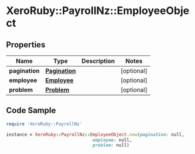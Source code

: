 # XeroRuby::PayrollNz::EmployeeObject

## Properties

Name | Type | Description | Notes
------------ | ------------- | ------------- | -------------
**pagination** | [**Pagination**](Pagination.md) |  | [optional] 
**employee** | [**Employee**](Employee.md) |  | [optional] 
**problem** | [**Problem**](Problem.md) |  | [optional] 

## Code Sample

```ruby
require 'XeroRuby::PayrollNz'

instance = XeroRuby::PayrollNz::EmployeeObject.new(pagination: null,
                                 employee: null,
                                 problem: null)
```


